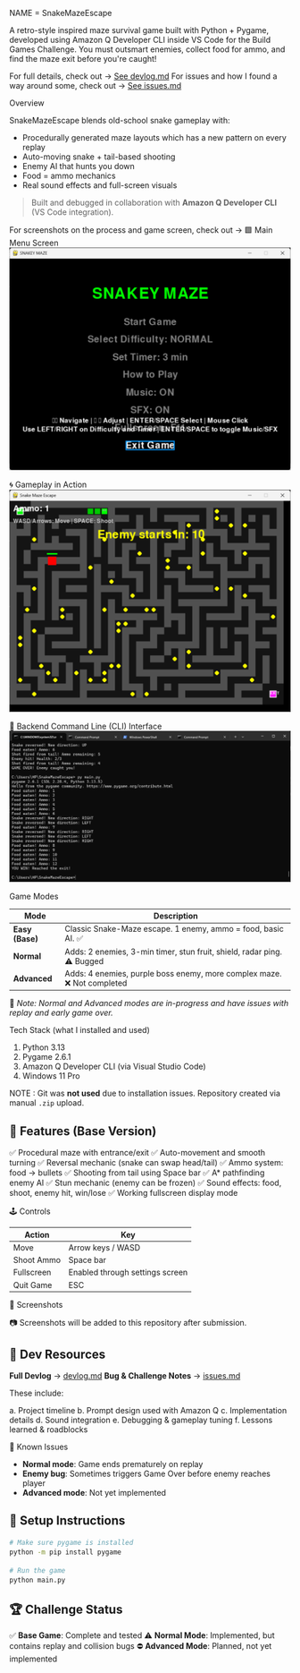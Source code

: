 NAME = SnakeMazeEscape

A retro-style inspired maze survival game  built with Python + Pygame, developed using Amazon Q Developer CLI inside VS Code for the Build Games Challenge.
You must outsmart enemies, collect food for ammo, and find the maze exit before you're caught!

For full details, check out  → [See devlog.md](./devlog.md)
For issues and how I found a way around some, check out →  [See issues.md](./issues.md)

 Overview

SnakeMazeEscape blends old-school snake gameplay with:

* Procedurally generated maze layouts which has a new pattern on every replay
* Auto-moving snake + tail-based shooting
* Enemy AI that hunts you down
* Food = ammo mechanics
* Real sound effects and full-screen visuals

> Built and debugged in collaboration with **Amazon Q Developer CLI** (VS Code integration).

For screenshots on the process and game screen, check out  → 🟩 Main Menu Screen  
![Main Menu](MEDIA/MAIN%20MENU.png)

 🌀 Gameplay in Action  
![In-Game Screenshot](MEDIA/snakey%20maze%202.png)

 🔧 Backend Command Line (CLI) Interface  
![CLI Output](MEDIA/snakey%20maze%20CLI.png)

 Game Modes

| Mode               | Description                                                             |
| ------------------ | ----------------------------------------------------------------------- |
|  **Easy (Base)** | Classic Snake-Maze escape. 1 enemy, ammo = food, basic AI. ✅            |
|  **Normal**      | Adds: 2 enemies, 3-min timer, stun fruit, shield, radar ping. ⚠️ Bugged |
|  **Advanced**    | Adds: 4 enemies, purple boss enemy, more complex maze. ❌ Not completed  |

🛑 *Note: Normal and Advanced modes are in-progress and have issues with replay and early game over.*



 Tech Stack (what I installed and used)

1. Python 3.13
2. Pygame 2.6.1
3. Amazon Q Developer CLI (via Visual Studio Code)
4. Windows 11 Pro

NOTE : Git was **not used** due to installation issues. Repository created via manual `.zip` upload.



## 🧱 Features (Base Version)

 ✅ Procedural maze with entrance/exit
 ✅ Auto-movement and smooth turning
 ✅ Reversal mechanic (snake can swap head/tail)
 ✅ Ammo system: food → bullets
 ✅ Shooting from tail using Space bar
 ✅ A\* pathfinding enemy AI
 ✅ Stun mechanic (enemy can be frozen)
 ✅ Sound effects: food, shoot, enemy hit, win/lose
 ✅ Working fullscreen display mode 



 🕹 Controls

| Action     | Key                                 |
| ---------- | ----------------------------------- |
| Move       | Arrow keys / WASD                   |
| Shoot Ammo | Space bar                           |
| Fullscreen | Enabled through settings screen     |
| Quit Game  | ESC                                 |



📸 Screenshots

📷 Screenshots will be added to this repository after submission.



## 🧠 Dev Resources

 **Full Devlog** → [devlog.md](#)
 **Bug & Challenge Notes** → [issues.md](#)

These include:

a. Project timeline
b. Prompt design used with Amazon Q
c. Implementation details
d. Sound integration
e. Debugging & gameplay tuning
f. Lessons learned & roadblocks



 🧪 Known Issues

- **Normal mode**: Game ends prematurely on replay
- **Enemy bug**: Sometimes triggers Game Over before enemy reaches player
- **Advanced mode**: Not yet implemented



## 🏁 Setup Instructions

```bash
# Make sure pygame is installed
python -m pip install pygame

# Run the game
python main.py
```



## 🏆 Challenge Status

✅ **Base Game**: Complete and tested
⚠️ **Normal Mode**: Implemented, but contains replay and collision bugs
⛔ **Advanced Mode**: Planned, not yet implemented


